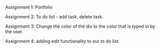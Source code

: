 Assignment 1: 
Portfolio

Assignment 2:
To do list - add task, delete task. 

Assignment 3: 
Change the color of the div to the color that is typed in by the user. 

Assignment 4: 
adding edit functionality to our to do list. 